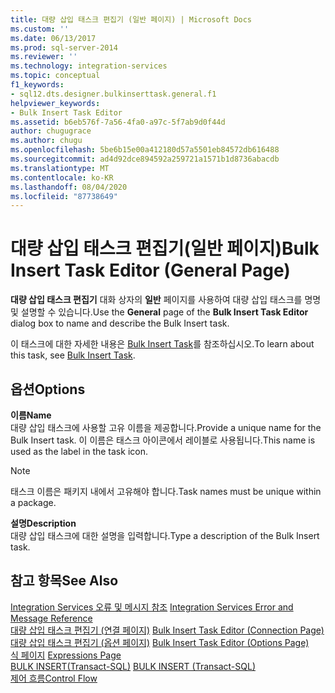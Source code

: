 ```yaml
---
title: 대량 삽입 태스크 편집기 (일반 페이지) | Microsoft Docs
ms.custom: ''
ms.date: 06/13/2017
ms.prod: sql-server-2014
ms.reviewer: ''
ms.technology: integration-services
ms.topic: conceptual
f1_keywords:
- sql12.dts.designer.bulkinserttask.general.f1
helpviewer_keywords:
- Bulk Insert Task Editor
ms.assetid: b6eb576f-7a56-4fa0-a97c-5f7ab9d0f44d
author: chugugrace
ms.author: chugu
ms.openlocfilehash: 5be6b15e00a412180d57a5501eb84572db616488
ms.sourcegitcommit: ad4d92dce894592a259721a1571b1d8736abacdb
ms.translationtype: MT
ms.contentlocale: ko-KR
ms.lasthandoff: 08/04/2020
ms.locfileid: "87738649"
---
```

# <a name="bulk-insert-task-editor-general-page"></a><span data-ttu-id="86afd-102">대량 삽입 태스크 편집기(일반 페이지)</span><span class="sxs-lookup"><span data-stu-id="86afd-102">Bulk Insert Task Editor (General Page)</span></span>
  <span data-ttu-id="86afd-103">**대량 삽입 태스크 편집기** 대화 상자의 **일반** 페이지를 사용하여 대량 삽입 태스크를 명명 및 설명할 수 있습니다.</span><span class="sxs-lookup"><span data-stu-id="86afd-103">Use the **General** page of the **Bulk Insert Task Editor** dialog box to name and describe the Bulk Insert task.</span></span>  
  
 <span data-ttu-id="86afd-104">이 태스크에 대한 자세한 내용은 [Bulk Insert Task](control-flow/bulk-insert-task.md)를 참조하십시오.</span><span class="sxs-lookup"><span data-stu-id="86afd-104">To learn about this task, see [Bulk Insert Task](control-flow/bulk-insert-task.md).</span></span>  
  
## <a name="options"></a><span data-ttu-id="86afd-105">옵션</span><span class="sxs-lookup"><span data-stu-id="86afd-105">Options</span></span>  
 <span data-ttu-id="86afd-106">**이름**</span><span class="sxs-lookup"><span data-stu-id="86afd-106">**Name**</span></span>  
 <span data-ttu-id="86afd-107">대량 삽입 태스크에 사용할 고유 이름을 제공합니다.</span><span class="sxs-lookup"><span data-stu-id="86afd-107">Provide a unique name for the Bulk Insert task.</span></span> <span data-ttu-id="86afd-108">이 이름은 태스크 아이콘에서 레이블로 사용됩니다.</span><span class="sxs-lookup"><span data-stu-id="86afd-108">This name is used as the label in the task icon.</span></span>  
  
> [!NOTE]  
>  <span data-ttu-id="86afd-109">태스크 이름은 패키지 내에서 고유해야 합니다.</span><span class="sxs-lookup"><span data-stu-id="86afd-109">Task names must be unique within a package.</span></span>  
  
 <span data-ttu-id="86afd-110">**설명**</span><span class="sxs-lookup"><span data-stu-id="86afd-110">**Description**</span></span>  
 <span data-ttu-id="86afd-111">대량 삽입 태스크에 대한 설명을 입력합니다.</span><span class="sxs-lookup"><span data-stu-id="86afd-111">Type a description of the Bulk Insert task.</span></span>  
  
## <a name="see-also"></a><span data-ttu-id="86afd-112">참고 항목</span><span class="sxs-lookup"><span data-stu-id="86afd-112">See Also</span></span>  
 <span data-ttu-id="86afd-113">[Integration Services 오류 및 메시지 참조](../../2014/integration-services/integration-services-error-and-message-reference.md) </span><span class="sxs-lookup"><span data-stu-id="86afd-113">[Integration Services Error and Message Reference](../../2014/integration-services/integration-services-error-and-message-reference.md) </span></span>  
 <span data-ttu-id="86afd-114">[대량 삽입 태스크 편집기 &#40;연결 페이지&#41;](../../2014/integration-services/bulk-insert-task-editor-connection-page.md) </span><span class="sxs-lookup"><span data-stu-id="86afd-114">[Bulk Insert Task Editor &#40;Connection Page&#41;](../../2014/integration-services/bulk-insert-task-editor-connection-page.md) </span></span>  
 <span data-ttu-id="86afd-115">[대량 삽입 태스크 편집기 &#40;옵션 페이지&#41;](../../2014/integration-services/bulk-insert-task-editor-options-page.md) </span><span class="sxs-lookup"><span data-stu-id="86afd-115">[Bulk Insert Task Editor &#40;Options Page&#41;](../../2014/integration-services/bulk-insert-task-editor-options-page.md) </span></span>  
 <span data-ttu-id="86afd-116">[식 페이지](expressions/expressions-page.md) </span><span class="sxs-lookup"><span data-stu-id="86afd-116">[Expressions Page](expressions/expressions-page.md) </span></span>  
 <span data-ttu-id="86afd-117">[BULK INSERT&#40;Transact-SQL&#41;](/sql/t-sql/statements/bulk-insert-transact-sql) </span><span class="sxs-lookup"><span data-stu-id="86afd-117">[BULK INSERT &#40;Transact-SQL&#41;](/sql/t-sql/statements/bulk-insert-transact-sql) </span></span>  
 [<span data-ttu-id="86afd-118">제어 흐름</span><span class="sxs-lookup"><span data-stu-id="86afd-118">Control Flow</span></span>](control-flow/control-flow.md)  
  
  
